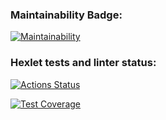 ### Maintainability Badge:
[![Maintainability](https://api.codeclimate.com/v1/badges/6653e9f6ee2c94bdc6f3/maintainability)](https://codeclimate.com/github/Ulia388/python-project-49/maintainability)

### Hexlet tests and linter status:
[![Actions Status](https://github.com/Ulia388/python-project-49/actions/workflows/hexlet-check.yml/badge.svg)](https://github.com/Ulia388/python-project-49/actions)

[![Test Coverage](https://api.codeclimate.com/v1/badges/6653e9f6ee2c94bdc6f3/test_coverage)](https://codeclimate.com/github/Ulia388/python-project-49/test_coverage)

<script src="https://asciinema.org/a/EndHokjAJxSoz5gR59pJwkqGD.js" id="asciicast-EndHokjAJxSoz5gR59pJwkqGD" async="true"></script>

<script src="https://asciinema.org/a/CIbeyng0YwxosX9VVvBaRrTUa.js" id="asciicast-CIbeyng0YwxosX9VVvBaRrTUa" async="true"></script>

<script src="https://asciinema.org/a/QUjYERx4byEqGZR2U2iMHbvJy.js" id="asciicast-QUjYERx4byEqGZR2U2iMHbvJy" async="true"></script>

<script src="https://asciinema.org/a/qKKqOSbcu10yiJVgHioXAON2X.js" id="asciicast-qKKqOSbcu10yiJVgHioXAON2X" async="true"></script>

<script src="https://asciinema.org/a/L3bQ0MgCoL7CSkCkP19eX7QKI.js" id="asciicast-L3bQ0MgCoL7CSkCkP19eX7QKI" async="true"></script>
